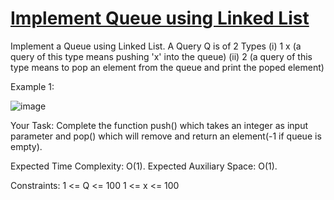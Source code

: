 # [Implement Queue using Linked List](https://practice.geeksforgeeks.org/problems/implement-queue-using-linked-list/1)

Implement a Queue using Linked List. 
A Query Q is of 2 Types
(i) 1 x   (a query of this type means  pushing 'x' into the queue)
(ii) 2     (a query of this type means to pop an element from the queue and print the poped element)

Example 1:

![image](https://user-images.githubusercontent.com/97858274/230633589-10783ac2-578a-4fa8-b8ac-e8db7c39abf7.png)

Your Task:
Complete the function push() which takes an integer as input parameter and pop() which will remove and return an element(-1 if queue is empty).

Expected Time Complexity: O(1).
Expected Auxiliary Space: O(1).

Constraints:
1 <= Q <= 100
1 <= x <= 100
